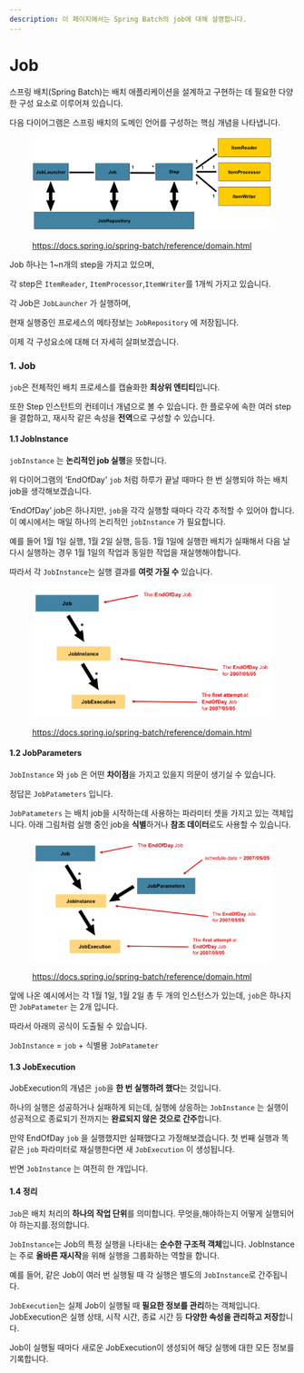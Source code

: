 ```yaml
---
description: 이 페이지에서는 Spring Batch의 job에 대해 설명합니다.
---
```


# Job

스프링 배치(Spring Batch)는 배치 애플리케이션을 설계하고 구현하는 데 필요한 다양한 구성 요소로 이루어져 있습니다.

다음 다이어그램은 스프링 배치의 도메인 언어를 구성하는 핵심 개념을 나타냅니다.

<figure><img src="../../.gitbook/assets/image (1).png" alt=""><figcaption><p><a href="https://docs.spring.io/spring-batch/reference/domain.html">https://docs.spring.io/spring-batch/reference/domain.html</a></p></figcaption></figure>



Job 하나는 1\~n개의 step을 가지고 있으며,

각 step은 `ItemReader`, `ItemProcessor`,`ItemWriter`를 1개씩 가지고 있습니다.

각 Job은 `JobLauncher` 가 실행하며,

현재 실행중인 프로세스의 메타정보는 `JobRepository` 에 저장됩니다.

이제 각 구성요소에 대해 더 자세히 살펴보겠습니다.



### 1. Job&#x20;

`job`은  전체적인 배치 프로세스를 캡슐화한 **최상위 엔티티**입니다.

또한 Step 인스턴트의 컨테이너 개념으로 볼 수 있습니다. 한 플로우에 속한 여러 step을 결합하고, 재시작 같은 속성을 **전역**으로 구성할 수 있습니다.



#### **1.1 JobInstance**

`jobInstance` 는 **논리적인 job 실행**을 뜻합니다.

위 다이어그램의 ‘EndOfDay’ `job` 처럼 하루가 끝날 때마다 한 번 실행되야 하는 배치 job을 생각해보겠습니다.

‘EndOfDay’ job은 하나지만, `job`을 각각 실행할 때마다 각각 추적할 수 있어야 합니다. 이 예시에서는 매일 하나의 논리적인 `jobInstance` 가 필요합니다.

예를 들어 1월 1일 실행, 1월 2일 실행, 등등. 1월 1일에 실행한 배치가 실패해서 다음 날 다시 실행하는 경우 1월 1일의 작업과 동일한 작업을 재실행해야합니다.

따라서 각 `JobInstance`는 실행 결과를 **여럿 가질 수** 있습니다.

<figure><img src="../../.gitbook/assets/image (1) (1).png" alt=""><figcaption><p><a href="https://docs.spring.io/spring-batch/reference/domain.html">https://docs.spring.io/spring-batch/reference/domain.html</a></p></figcaption></figure>

#### 1.2 **JobParameters**

`JobInstance` 와 `job` 은 어떤 **차이점**을 가지고 있을지 의문이 생기실 수 있습니다.

정답은 `JobPatameters` 입니다.



`JobPatameters` 는 배치 job을 시작하는데 사용하는 파라미터 셋을 가지고 있는 객체입니다. 아래 그림처럼 실행 중인 job을 **식별**하거나 **참조 데이터**로도 사용할 수 있습니다.

<figure><img src="../../.gitbook/assets/image (2).png" alt=""><figcaption><p><a href="https://docs.spring.io/spring-batch/reference/domain.html">https://docs.spring.io/spring-batch/reference/domain.html</a></p></figcaption></figure>

앞에 나온 예시에서는 각 1월 1일, 1월 2일 총 두 개의 인스턴스가 있는데, `job`은 하나지만 `JobPatameter` 는 2개 입니다.

따라서 아래의  공식이 도출될 수 있습니다.

`JobInstance` = `job` + 식별용 `JobPatameter`



#### **1.3 JobExecution**

JobExecution의 개념은 `job`을 **한 번 실행하려 했다**는 것입니다.

하나의 실행은 성공하거나 실패하게 되는데, 실행에 상응하는 `JobInstance` 는 실행이 성공적으로 종료되기 전까지는 **완료되지 않은 것으로 간주**합니다.

만약 EndOfDay `job` 을 실행했지만 실패했다고 가정해보겠습니다. 첫 번째 실행과 똑같은 `job` 파라미터로 재실행한다면 새 `JobExecution` 이 생성됩니다.

반면 `JobInstance` 는 여전히 한 개입니다.



#### 1.4 정리

`Job`은 배치 처리의 **하나의 작업 단위**를 의미합니다. 무엇을,해야하는지 어떻게 실행되어야 하는지를.정의합니다.



`JobInstance`는 Job의 특정 실행을 나타내는 **순수한 구조적 객체**입니다. JobInstance는 주로 **올바른 재시작**을 위해 실행을 그룹화하는 역할을 합니다.

예를 들어,  같은 Job이 여러 번 실행될 때 각 실행은 별도의 `JobInstance`로 간주됩니다.



`JobExecution`는 실제 Job이 실행될 때 **필요한 정보를 관리**하는 객체입니다. JobExecution은 실행 상태, 시작 시간, 종료 시간 등 **다양한 속성을 관리하고 저장**합니다.&#x20;

Job이 실행될 때마다 새로운 JobExecution이 생성되어 해당 실행에 대한 모든 정보를 기록합니다.
